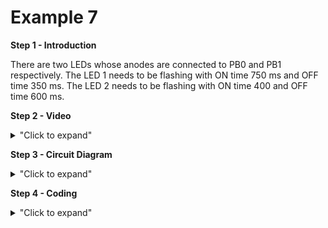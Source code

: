 # Example 7
**Step 1 - Introduction** </br>

There are two LEDs whose anodes are connected to PB0 and PB1 respectively. The LED 1
needs to be flashing with ON time 750 ms and OFF time 350 ms. The LED 2 needs to be
flashing with ON time 400 and OFF time 600 ms.

**Step 2 - Video** </br>

<details>
<summary>"Click to expand"</summary>

Youtube link here --> https://www.youtube.com/embed/vuI3QX1D5l4

[![Example 7](https://img.youtube.com/vi/vuI3QX1D5l4/0.jpg)](https://www.youtube.com/watch?v=vuI3QX1D5l4)
</details>

**Step 3 - Circuit Diagram** <br/>

<details>
<summary>"Click to expand"</summary>
<p align = "centre">
  <img src="https://github.com/Basitzaky/Embedded_System/blob/main/Week%2004/Example%207/Example%207.PNG" width = "473" height = "400" />   <img src="https://github.com/Basitzaky/Embedded_System/blob/main/Week%2004/Example%207/Setup%20Diagram.jpeg" width = "473" height = "400" />
  
&nbsp; &nbsp; &nbsp; &nbsp; &nbsp; &nbsp; &nbsp; &nbsp; &nbsp; &nbsp; &nbsp; &nbsp; &nbsp; &nbsp; &nbsp; &nbsp; &nbsp; &nbsp; &nbsp; &nbsp; &nbsp; &nbsp; &nbsp; &nbsp; Frtizing &nbsp; &nbsp; &nbsp; &nbsp; &nbsp; &nbsp; &nbsp; &nbsp; &nbsp; &nbsp; &nbsp; &nbsp; &nbsp; &nbsp; &nbsp; &nbsp; &nbsp; &nbsp; &nbsp; &nbsp; &nbsp; &nbsp; &nbsp; &nbsp; &nbsp; &nbsp; &nbsp; &nbsp; &nbsp; &nbsp; &nbsp; &nbsp; &nbsp; &nbsp; &nbsp; &nbsp; &nbsp; &nbsp; &nbsp; &nbsp; &nbsp; &nbsp; &nbsp; &nbsp; &nbsp; &nbsp; &nbsp; &nbsp; &nbsp; &nbsp; &nbsp; Actual &nbsp; &nbsp; &nbsp; &nbsp; &nbsp; &nbsp; &nbsp; &nbsp; &nbsp; &nbsp; &nbsp; &nbsp; &nbsp; &nbsp; &nbsp; &nbsp; &nbsp; &nbsp;
</details>

**Step 4 - Coding** <br/> 

<details>
<summary>"Click to expand"</summary>
  
You can look at the code here --> <a href="https://github.com/Basitzaky/Embedded_System/blob/main/Week%2004/Example%207/Example_7.ino">Arduino Code</a>
  
![Ex7Cod1](https://user-images.githubusercontent.com/56385955/98255464-655d7800-1fb8-11eb-998b-8cd931f58f7b.PNG)
  
![Ex7Cod2](https://user-images.githubusercontent.com/56385955/98255531-73ab9400-1fb8-11eb-9d95-602da2754208.PNG)

</details>
